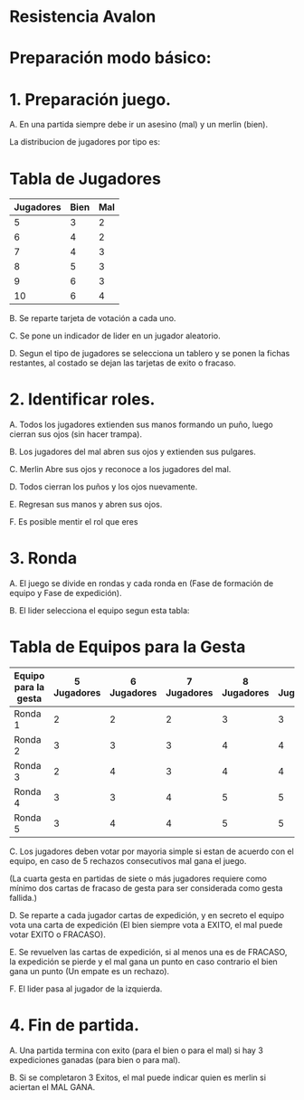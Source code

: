 # Resistencia Avalon

# Preparación modo básico:

# 1. Preparación juego.

A. En una partida siempre debe ir un asesino (mal) y un merlin (bien).

La distribucion de jugadores por tipo es:

# Tabla de Jugadores

| Jugadores | Bien | Mal |
|-----------|------|-----|
| 5         | 3    | 2   |
| 6         | 4    | 2   |
| 7         | 4    | 3   |
| 8         | 5    | 3   |
| 9         | 6    | 3   |
| 10        | 6    | 4   |


B. Se reparte tarjeta de votación a cada uno.

C. Se pone un indicador de lider en un jugador aleatorio.

D. Segun el tipo de jugadores se selecciona un tablero y se ponen la fichas restantes, al costado se dejan las tarjetas de exito o fracaso.

# 2. Identificar roles.

A. Todos los jugadores extienden sus manos formando un puño, luego cierran sus ojos (sin hacer trampa).

B. Los jugadores del mal abren sus ojos y extienden sus pulgares.

C. Merlin Abre sus ojos y reconoce a los jugadores del mal.

D. Todos cierran los puños y los ojos nuevamente.

E. Regresan sus manos y abren sus ojos.

F. Es posible mentir el rol que eres

# 3. Ronda

A. El juego se divide en rondas y cada ronda en (Fase de formación de equipo y Fase de expedición).

B. El lider selecciona el equipo segun esta tabla:

# Tabla de Equipos para la Gesta

| Equipo para la gesta | 5 Jugadores | 6 Jugadores | 7 Jugadores | 8 Jugadores | 9 Jugadores | 10 Jugadores |
|----------------------|-------------|-------------|-------------|-------------|-------------|--------------|
| Ronda 1              | 2           | 2           | 2           | 3           | 3           | 3            |
| Ronda 2              | 3           | 3           | 3           | 4           | 4           | 4            |
| Ronda 3              | 2           | 4           | 3           | 4           | 4           | 4            |
| Ronda 4              | 3           | 3           | 4           | 5           | 5           | 5            |
| Ronda 5              | 3           | 4           | 4           | 5           | 5           | 5            |


C. Los jugadores deben votar por mayoria simple si estan de acuerdo con el equipo, en caso de 5 rechazos consecutivos mal gana el juego.

(La cuarta gesta en partidas de siete o más jugadores requiere como mínimo dos cartas de fracaso de gesta para ser considerada como gesta fallida.)

D. Se reparte a cada jugador cartas de expedición, y en secreto el equipo vota una carta de expedición (El bien siempre vota a EXITO, el mal puede votar EXITO o FRACASO).

E. Se revuelven las cartas de expedición, si al menos una es de FRACASO, la expedición se pierde y el mal gana un punto en caso contrario el bien gana un punto (Un empate es un rechazo).

F. El lider pasa al jugador de la izquierda.

# 4. Fin de partida.

A. Una partida termina con exito (para el bien o para el mal) si hay 3 expediciones ganadas (para bien o para mal).

B. Si se completaron 3 Exitos, el mal puede indicar quien es merlin si aciertan el MAL GANA.